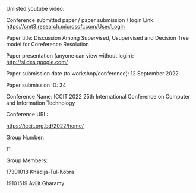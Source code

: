 Unlisted youtube video: 


Conference submitted paper / paper submission / login Link:
https://cmt3.research.microsoft.com/User/Login



Paper title: Discussion Among Supervised, Usupervised and Decision Tree model for Coreference Resolution

Paper presentation (anyone can view without login):
http://slides.google.com/

Paper submission date (to workshop/conference):
12 September 2022

Paper submission ID:
34


Conference Name: ICCIT 2022 25th International Conference on Computer and Information Technology



Conference URL:

https://iccit.org.bd/2022/home/

Group Number:

11

Group Members:

17301018 Khadija-Tul-Kobra

19101519 Avijit Gharamy
